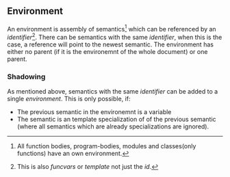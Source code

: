 ## Environment

An environment is assembly of semantics[^sem] which can be referenced by an
*identifier*[^id]. There can be semantics with the same *identifier*, when this is
the case, a reference will point to the newest semantic. The environment has
either no parent (if it is the environemnt of the whole document) or one
parent.

[^sem]: All function bodies, program-bodies, modules and classes(only
        functions) have an own environment.

[^id]: This is also *funcvars* or *template* not just the *id*.

### Shadowing

As mentioned above, semantics with the same *identifier* can be added
to a single *environment*. This is only possible, if:

- The previous semantic in the environemnt is a variable
- The semantic is an template specialization of of the previous semantic
  (where all semantics which are already specializations are ignored).
